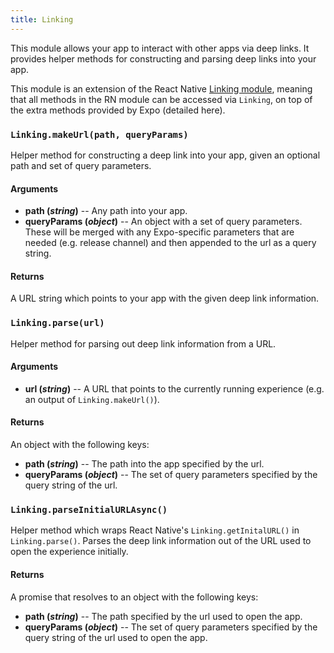 ```yaml
---
title: Linking
---
```


This module allows your app to interact with other apps via deep links. It provides helper methods for constructing and parsing deep links into your app.

This module is an extension of the React Native [Linking module](https://facebook.github.io/react-native/docs/linking.html), meaning that all methods in the RN module can be accessed via `Linking`, on top of the extra methods provided by Expo (detailed here).

### `Linking.makeUrl(path, queryParams)`

Helper method for constructing a deep link into your app, given an optional path and set of query parameters.

#### Arguments

-   **path (_string_)** -- Any path into your app.
-   **queryParams (_object_)** -- An object with a set of query parameters. These will be merged with any Expo-specific parameters that are needed (e.g. release channel) and then appended to the url as a query string.

#### Returns

A URL string which points to your app with the given deep link information.

### `Linking.parse(url)`

Helper method for parsing out deep link information from a URL.

#### Arguments

-   **url (_string_)** -- A URL that points to the currently running experience (e.g. an output of `Linking.makeUrl()`).

#### Returns

An object with the following keys:

-   **path (_string_)** -- The path into the app specified by the url.
-   **queryParams (_object_)** -- The set of query parameters specified by the query string of the url.

### `Linking.parseInitialURLAsync()`

Helper method which wraps React Native's `Linking.getInitalURL()` in `Linking.parse()`. Parses the deep link information out of the URL used to open the experience initially.

#### Returns

A promise that resolves to an object with the following keys:

-   **path (_string_)** -- The path specified by the url used to open the app.
-   **queryParams (_object_)** -- The set of query parameters specified by the query string of the url used to open the app.

